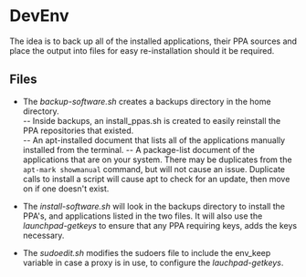 # DevEnv
The idea is to back up all of the installed applications, their PPA sources and place the output into files for easy re-installation should it be required.

## Files
- The *backup-software.sh* creates a backups directory in the home directory.  
-- Inside backups, an install_ppas.sh is created to easily reinstall the PPA repositories that existed.  
-- An apt-installed document that lists all of the applications manually installed from the terminal.
-- A package-list document of the applications that are on your system.  There may be duplicates from the `apt-mark showmanual` command, but will not cause an issue.  Duplicate calls to install a script will cause apt to check for an update, then move on if one doesn't exist.

- The *install-software.sh* will look in the backups directory to install the PPA's, and applications listed in the two files.  It will also use the *launchpad-getkeys* to ensure that any PPA requiring keys, adds the keys necessary.

- The *sudoedit.sh* modifies the sudoers file to include the env_keep variable in case a proxy is in use, to configure the *lauchpad-getkeys*.
